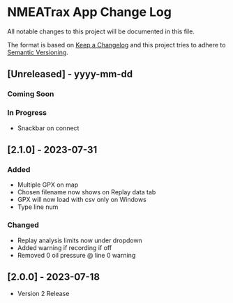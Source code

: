 # NMEATrax App Change Log
All notable changes to this project will be documented in this file.
 
The format is based on [Keep a Changelog](http://keepachangelog.com/)
and this project tries to adhere to [Semantic Versioning](http://semver.org/).

## [Unreleased] - yyyy-mm-dd
 
### Coming Soon

### In Progress
- Snackbar on connect


## [2.1.0] - 2023-07-31

### Added
- Multiple GPX on map
- Chosen filename now shows on Replay data tab
- GPX will now load with csv only on Windows
- Type line num

### Changed
- Replay analysis limits now under dropdown
- Added warning if recording if off
- Removed 0 oil pressure @ line 0 warning


## [2.0.0] - 2023-07-18
- Version 2 Release

